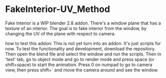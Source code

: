 # FakeInterior-UV_Method
Fake Interior is a WIP blender 2.8 addon. 
There's a window plane that has a texture of an interior. 
The goal is to fake interior from the window, by changing the UV of the plane with respect to camera.

how to test this addon:
This is not yet turn into an addon. It's just scripts for now.
To test the functionality and development, download the repository.
Then open the blend file and select the window and run the scripts. Then in 'test' tab, go to object mode and go to render mode and press space (or shift+space) to start the animation. Press 0 on numpad to go to camera view, then press shift+` and move the camera around and see the window.

